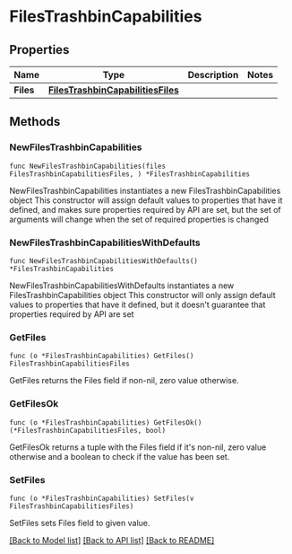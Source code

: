 # FilesTrashbinCapabilities

## Properties

Name | Type | Description | Notes
------------ | ------------- | ------------- | -------------
**Files** | [**FilesTrashbinCapabilitiesFiles**](FilesTrashbinCapabilitiesFiles.md) |  | 

## Methods

### NewFilesTrashbinCapabilities

`func NewFilesTrashbinCapabilities(files FilesTrashbinCapabilitiesFiles, ) *FilesTrashbinCapabilities`

NewFilesTrashbinCapabilities instantiates a new FilesTrashbinCapabilities object
This constructor will assign default values to properties that have it defined,
and makes sure properties required by API are set, but the set of arguments
will change when the set of required properties is changed

### NewFilesTrashbinCapabilitiesWithDefaults

`func NewFilesTrashbinCapabilitiesWithDefaults() *FilesTrashbinCapabilities`

NewFilesTrashbinCapabilitiesWithDefaults instantiates a new FilesTrashbinCapabilities object
This constructor will only assign default values to properties that have it defined,
but it doesn't guarantee that properties required by API are set

### GetFiles

`func (o *FilesTrashbinCapabilities) GetFiles() FilesTrashbinCapabilitiesFiles`

GetFiles returns the Files field if non-nil, zero value otherwise.

### GetFilesOk

`func (o *FilesTrashbinCapabilities) GetFilesOk() (*FilesTrashbinCapabilitiesFiles, bool)`

GetFilesOk returns a tuple with the Files field if it's non-nil, zero value otherwise
and a boolean to check if the value has been set.

### SetFiles

`func (o *FilesTrashbinCapabilities) SetFiles(v FilesTrashbinCapabilitiesFiles)`

SetFiles sets Files field to given value.



[[Back to Model list]](../README.md#documentation-for-models) [[Back to API list]](../README.md#documentation-for-api-endpoints) [[Back to README]](../README.md)


